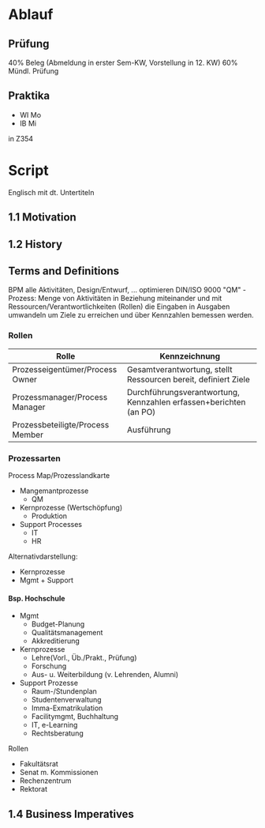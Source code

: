 # Ablauf

## Prüfung

40% Beleg (Abmeldung in erster Sem-KW, Vorstellung in 12. KW)
60% Mündl. Prüfung

## Praktika

* WI	Mo
* IB	Mi

in Z354

# Script

Englisch mit dt. Untertiteln

## 1.1 Motivation

## 1.2 History

## Terms and Definitions

BPM
alle Aktivitäten, Design/Entwurf, ... optimieren
DIN/ISO 9000 "QM" - Prozess: Menge von Aktivitäten in Beziehung miteinander und mit Ressourcen/Verantwortlichkeiten (Rollen) die Eingaben in Ausgaben umwandeln um Ziele zu erreichen und über Kennzahlen bemessen werden.

### Rollen

Rolle | Kennzeichnung
----|----
Prozesseigentümer/Process Owner		| Gesamtverantwortung, stellt Ressourcen bereit, definiert Ziele
Prozessmanager/Process Manager		| Durchführungsverantwortung, Kennzahlen erfassen+berichten (an PO)
Prozessbeteiligte/Process Member	| Ausführung


### Prozessarten

Process Map/Prozesslandkarte

* Mangemantprozesse
  + QM
* Kernprozesse (Wertschöpfung)
  + Produktion
* Support Processes
  + IT
  + HR

Alternativdarstellung:

* Kernprozesse
* Mgmt + Support

#### Bsp. Hochschule

* Mgmt
  + Budget-Planung
  + Qualitätsmanagement
  + Akkreditierung
* Kernprozesse
  + Lehre(Vorl., Üb./Prakt., Prüfung)
  + Forschung
  + Aus- u. Weiterbildung (v. Lehrenden, Alumni)
* Support Prozesse
  + Raum-/Stundenplan
  + Studentenverwaltung
  + Imma-Exmatrikulation
  + Facilitymgmt, Buchhaltung
  + IT, e-Learning
  + Rechtsberatung

Rollen
* Fakultätsrat
* Senat m. Kommissionen
* Rechenzentrum
* Rektorat

## 1.4 Business Imperatives

